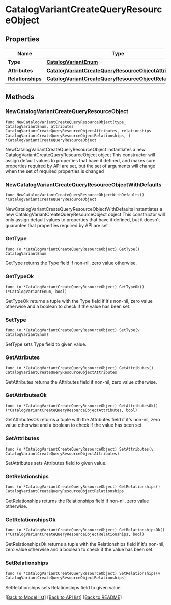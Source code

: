 # CatalogVariantCreateQueryResourceObject

## Properties

Name | Type | Description | Notes
------------ | ------------- | ------------- | -------------
**Type** | [**CatalogVariantEnum**](CatalogVariantEnum.md) |  | 
**Attributes** | [**CatalogVariantCreateQueryResourceObjectAttributes**](CatalogVariantCreateQueryResourceObjectAttributes.md) |  | 
**Relationships** | [**CatalogVariantCreateQueryResourceObjectRelationships**](CatalogVariantCreateQueryResourceObjectRelationships.md) |  | 

## Methods

### NewCatalogVariantCreateQueryResourceObject

`func NewCatalogVariantCreateQueryResourceObject(type_ CatalogVariantEnum, attributes CatalogVariantCreateQueryResourceObjectAttributes, relationships CatalogVariantCreateQueryResourceObjectRelationships, ) *CatalogVariantCreateQueryResourceObject`

NewCatalogVariantCreateQueryResourceObject instantiates a new CatalogVariantCreateQueryResourceObject object
This constructor will assign default values to properties that have it defined,
and makes sure properties required by API are set, but the set of arguments
will change when the set of required properties is changed

### NewCatalogVariantCreateQueryResourceObjectWithDefaults

`func NewCatalogVariantCreateQueryResourceObjectWithDefaults() *CatalogVariantCreateQueryResourceObject`

NewCatalogVariantCreateQueryResourceObjectWithDefaults instantiates a new CatalogVariantCreateQueryResourceObject object
This constructor will only assign default values to properties that have it defined,
but it doesn't guarantee that properties required by API are set

### GetType

`func (o *CatalogVariantCreateQueryResourceObject) GetType() CatalogVariantEnum`

GetType returns the Type field if non-nil, zero value otherwise.

### GetTypeOk

`func (o *CatalogVariantCreateQueryResourceObject) GetTypeOk() (*CatalogVariantEnum, bool)`

GetTypeOk returns a tuple with the Type field if it's non-nil, zero value otherwise
and a boolean to check if the value has been set.

### SetType

`func (o *CatalogVariantCreateQueryResourceObject) SetType(v CatalogVariantEnum)`

SetType sets Type field to given value.


### GetAttributes

`func (o *CatalogVariantCreateQueryResourceObject) GetAttributes() CatalogVariantCreateQueryResourceObjectAttributes`

GetAttributes returns the Attributes field if non-nil, zero value otherwise.

### GetAttributesOk

`func (o *CatalogVariantCreateQueryResourceObject) GetAttributesOk() (*CatalogVariantCreateQueryResourceObjectAttributes, bool)`

GetAttributesOk returns a tuple with the Attributes field if it's non-nil, zero value otherwise
and a boolean to check if the value has been set.

### SetAttributes

`func (o *CatalogVariantCreateQueryResourceObject) SetAttributes(v CatalogVariantCreateQueryResourceObjectAttributes)`

SetAttributes sets Attributes field to given value.


### GetRelationships

`func (o *CatalogVariantCreateQueryResourceObject) GetRelationships() CatalogVariantCreateQueryResourceObjectRelationships`

GetRelationships returns the Relationships field if non-nil, zero value otherwise.

### GetRelationshipsOk

`func (o *CatalogVariantCreateQueryResourceObject) GetRelationshipsOk() (*CatalogVariantCreateQueryResourceObjectRelationships, bool)`

GetRelationshipsOk returns a tuple with the Relationships field if it's non-nil, zero value otherwise
and a boolean to check if the value has been set.

### SetRelationships

`func (o *CatalogVariantCreateQueryResourceObject) SetRelationships(v CatalogVariantCreateQueryResourceObjectRelationships)`

SetRelationships sets Relationships field to given value.



[[Back to Model list]](../README.md#documentation-for-models) [[Back to API list]](../README.md#documentation-for-api-endpoints) [[Back to README]](../README.md)


